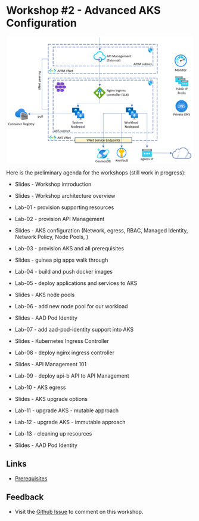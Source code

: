# Workshop #2 - Advanced AKS Configuration

![logo](images/logo.png)

Here is the preliminary agenda for the workshops (still work in progress):
 
 * Slides - Workshop introduction
 * Slides - Workshop architecture overview
 * Lab-01 - provision supporting resources
 * Lab-02 - provision API Management 
 * Slides - AKS configuration (Network, egress, RBAC, Managed Identity, Network Policy, Node Pools, )  
 * Lab-03 - provision AKS and all prerequisites
 * Slides - guinea pig apps walk through
 * Lab-04 - build and push docker images
 * Lab-05 - deploy applications and services to AKS
 * Slides - AKS node pools
 * Lab-06 - add new node pool for our workload
 * Slides - AAD Pod Identity
 * Lab-07 - add aad-pod-identity support into AKS 
 * Slides - Kubernetes Ingress Controller
 * Lab-08 - deploy nginx ingress controller
 * Slides - API Management 101 
 * Lab-09 - deploy api-b API to API Management
 * Lab-10 - AKS egress 
 * Slides - AKS upgrade options
 * Lab-11 - upgrade AKS - mutable approach
 * Lab-12 - upgrade AKS - immutable approach
 * Lab-13 - cleaning up resources

 
 * Slides - AAD Pod Identity

## Links

* [Prerequisites](prerequisites.md)

## Feedback

* Visit the [Github Issue](https://github.com/evgenyb/aks-workshops/issues/11) to comment on this workshop. 